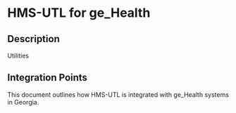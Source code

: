 # HMS-UTL for ge_Health

## Description

Utilities

## Integration Points

This document outlines how HMS-UTL is integrated with ge_Health systems in Georgia.
